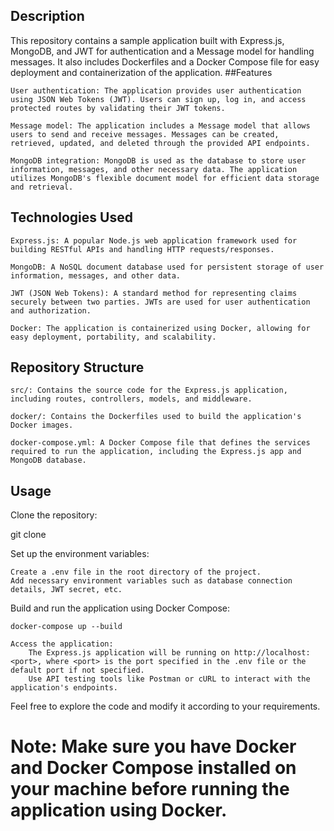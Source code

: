## Description

This repository contains a sample application built with Express.js, MongoDB, and JWT for authentication and a Message model for handling messages. It also includes Dockerfiles and a Docker Compose file for easy deployment and containerization of the application.
##Features

    User authentication: The application provides user authentication using JSON Web Tokens (JWT). Users can sign up, log in, and access protected routes by validating their JWT tokens.

    Message model: The application includes a Message model that allows users to send and receive messages. Messages can be created, retrieved, updated, and deleted through the provided API endpoints.

    MongoDB integration: MongoDB is used as the database to store user information, messages, and other necessary data. The application utilizes MongoDB's flexible document model for efficient data storage and retrieval.

## Technologies Used

    Express.js: A popular Node.js web application framework used for building RESTful APIs and handling HTTP requests/responses.

    MongoDB: A NoSQL document database used for persistent storage of user information, messages, and other data.

    JWT (JSON Web Tokens): A standard method for representing claims securely between two parties. JWTs are used for user authentication and authorization.

    Docker: The application is containerized using Docker, allowing for easy deployment, portability, and scalability.

## Repository Structure

    src/: Contains the source code for the Express.js application, including routes, controllers, models, and middleware.

    docker/: Contains the Dockerfiles used to build the application's Docker images.

    docker-compose.yml: A Docker Compose file that defines the services required to run the application, including the Express.js app and MongoDB database.

## Usage

  Clone the repository:

git clone <repository-url>

Set up the environment variables:

    Create a .env file in the root directory of the project.
    Add necessary environment variables such as database connection details, JWT secret, etc.

Build and run the application using Docker Compose:


    docker-compose up --build

    Access the application:
        The Express.js application will be running on http://localhost:<port>, where <port> is the port specified in the .env file or the default port if not specified.
        Use API testing tools like Postman or cURL to interact with the application's endpoints.

Feel free to explore the code and modify it according to your requirements.

# Note: Make sure you have Docker and Docker Compose installed on your machine before running the application using Docker.
